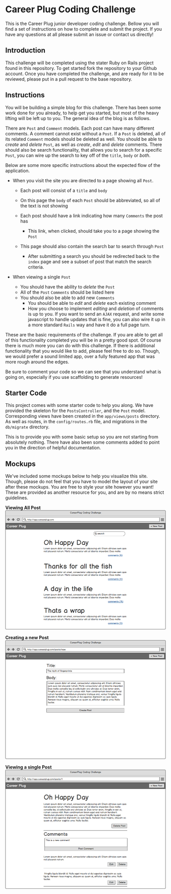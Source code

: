 # Career Plug Coding Challenge

This is the Career Plug junior developer coding challenge. Bellow you will find a set of instructions on how to complete and submit the project. If you have any questions at all please submit an issue or contact us directly!

## Introduction
This challenge will be completed using the stater Ruby on Rails project found in this repository. To get started fork the repository to your Github account. Once you have completed the challenge, and are ready for it to be reviewed, please put in a pull request to the base repository.

## Instructions
You will be building a simple blog for this challenge. There has been some work done for you already, to help get you started, but most of the heavy lifting will be left up to you. The general idea of the blog is as follows.

There are `Post` and `Comment` models. Each post can have many different comments. A comment cannot exist without a `Post`. If a `Post` is deleted, all of its related `Comment` models should be deleted as well. You should be able to _create_ and _delete_ `Post`, as well as _create_, _edit_ and _delete_ comments. There should also be search functionality, that allows you to search for a specific `Post`, you can wire up the search to key off of the `title`, `body` or _both_.

Below are some more specific instructions about the expected flow of the application.

- When you visit the site you are directed to a page showing all `Post`.
  - Each post will consist of a `title` and `body`
  - On this page the `body` of each `Post` should be abbreviated, so all of the text is not showing
  - Each post should have a link indicating how many `Comments` the post has
    - This link, when clicked, should take you to a page showing the `Post`

  - This page should also contain the search bar to search through `Post`
    - After submitting a search you should be redirected back to the `index` page and see a subset of post that match the search criteria.

- When viewing a single `Post`
  - You should have the ability to _delete_ the `Post`
  - All of the `Post` `Comments` should be listed here
  - You should also be able to add new `Comments`
    - You should be able to _edit_ and _delete_ each existing comment
    - How you choose to implement _editing_ and _deletion_ of comments is up to you. If you want to send an `AJAX` request, and write some javascript to handle updates that is fine, you can also wire it up in a more standard `Rails` way and have it do a full page turn.

These are the basic requirements of the challenge. If you are able to get all of this functionality completed you will be in a pretty good spot. Of course there is much more you can do with this challenge. If there is additional functionality that you would like to add, please feel free to do so. Though, we would prefer a sound limited app, over a fully featured app that was more rough around the edges.

Be sure to comment your code so we can see that you understand what is going on, especially if you use scaffolding to generate resources!

## Starter Code
This project comes with some starter code to help you along. We have provided the skeleton for the `PostsController`,  and the `Post` model. Corresponding views have been created in the `app/views/posts` directory. As well as routes, in the `config/routes.rb` file, and migrations in the `db/migrate` directory.

This is to provide you with some basic setup so you are not starting from absolutely nothing. There have also been some comments added to point you in the direction of helpful documentation.

## Mockups
We've included some mockups below to help you visualize this site. Though, please do not feel that you have to model the layout of your site after these mockups. You are free to style your site however you want! These are provided as another resource for you, and are by no means strict guidelines.

**Viewing All Post**
![](docs/assets/post-index.png)

**Creating a new Post**
![](docs/assets/post-new.png)

**Viewing a single Post**
![](docs/assets/post-show.png)

